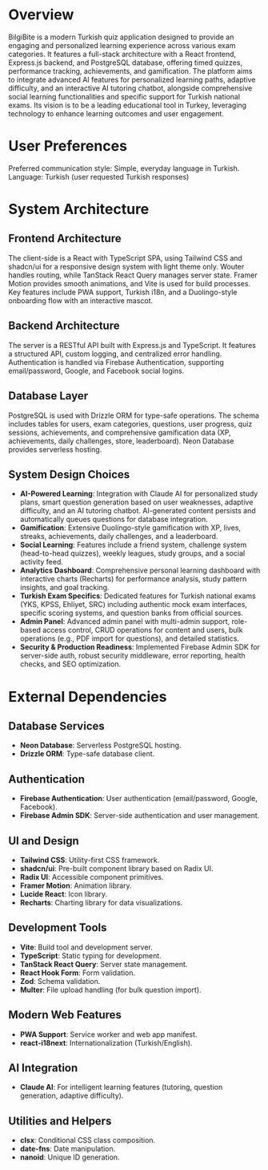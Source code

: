 # Overview

BilgiBite is a modern Turkish quiz application designed to provide an engaging and personalized learning experience across various exam categories. It features a full-stack architecture with a React frontend, Express.js backend, and PostgreSQL database, offering timed quizzes, performance tracking, achievements, and gamification. The platform aims to integrate advanced AI features for personalized learning paths, adaptive difficulty, and an interactive AI tutoring chatbot, alongside comprehensive social learning functionalities and specific support for Turkish national exams. Its vision is to be a leading educational tool in Turkey, leveraging technology to enhance learning outcomes and user engagement.

# User Preferences

Preferred communication style: Simple, everyday language in Turkish.
Language: Turkish (user requested Turkish responses)

# System Architecture

## Frontend Architecture

The client-side is a React with TypeScript SPA, using Tailwind CSS and shadcn/ui for a responsive design system with light theme only. Wouter handles routing, while TanStack React Query manages server state. Framer Motion provides smooth animations, and Vite is used for build processes. Key features include PWA support, Turkish i18n, and a Duolingo-style onboarding flow with an interactive mascot.

## Backend Architecture

The server is a RESTful API built with Express.js and TypeScript. It features a structured API, custom logging, and centralized error handling. Authentication is handled via Firebase Authentication, supporting email/password, Google, and Facebook social logins.

## Database Layer

PostgreSQL is used with Drizzle ORM for type-safe operations. The schema includes tables for users, exam categories, questions, user progress, quiz sessions, achievements, and comprehensive gamification data (XP, achievements, daily challenges, store, leaderboard). Neon Database provides serverless hosting.

## System Design Choices

- **AI-Powered Learning**: Integration with Claude AI for personalized study plans, smart question generation based on user weaknesses, adaptive difficulty, and an AI tutoring chatbot. AI-generated content persists and automatically queues questions for database integration.
- **Gamification**: Extensive Duolingo-style gamification with XP, lives, streaks, achievements, daily challenges, and a leaderboard.
- **Social Learning**: Features include a friend system, challenge system (head-to-head quizzes), weekly leagues, study groups, and a social activity feed.
- **Analytics Dashboard**: Comprehensive personal learning dashboard with interactive charts (Recharts) for performance analysis, study pattern insights, and goal tracking.
- **Turkish Exam Specifics**: Dedicated features for Turkish national exams (YKS, KPSS, Ehliyet, SRC) including authentic mock exam interfaces, specific scoring systems, and question banks from official sources.
- **Admin Panel**: Advanced admin panel with multi-admin support, role-based access control, CRUD operations for content and users, bulk operations (e.g., PDF import for questions), and detailed statistics.
- **Security & Production Readiness**: Implemented Firebase Admin SDK for server-side auth, robust security middleware, error reporting, health checks, and SEO optimization.

# External Dependencies

## Database Services
- **Neon Database**: Serverless PostgreSQL hosting.
- **Drizzle ORM**: Type-safe database client.

## Authentication
- **Firebase Authentication**: User authentication (email/password, Google, Facebook).
- **Firebase Admin SDK**: Server-side authentication and user management.

## UI and Design
- **Tailwind CSS**: Utility-first CSS framework.
- **shadcn/ui**: Pre-built component library based on Radix UI.
- **Radix UI**: Accessible component primitives.
- **Framer Motion**: Animation library.
- **Lucide React**: Icon library.
- **Recharts**: Charting library for data visualizations.

## Development Tools
- **Vite**: Build tool and development server.
- **TypeScript**: Static typing for development.
- **TanStack React Query**: Server state management.
- **React Hook Form**: Form validation.
- **Zod**: Schema validation.
- **Multer**: File upload handling (for bulk question import).

## Modern Web Features
- **PWA Support**: Service worker and web app manifest.
- **react-i18next**: Internationalization (Turkish/English).

## AI Integration
- **Claude AI**: For intelligent learning features (tutoring, question generation, adaptive difficulty).

## Utilities and Helpers
- **clsx**: Conditional CSS class composition.
- **date-fns**: Date manipulation.
- **nanoid**: Unique ID generation.